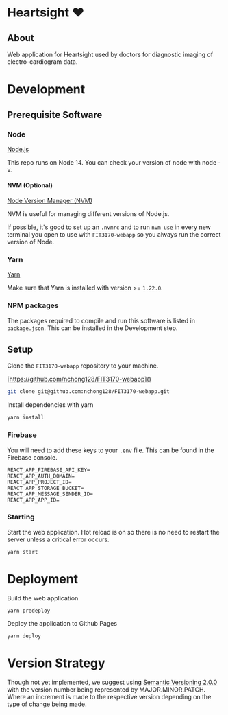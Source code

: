# Heartsight ❤️
## About
Web application for Heartsight used by doctors for diagnostic imaging of electro-cardiogram data.

# Development
## Prerequisite Software
### Node
[Node.js](https://nodejs.org)

This repo runs on Node 14. You can check your version of node with node -v.

#### NVM (Optional)

[Node Version Manager (NVM)](https://github.com/nvm-sh/nvm)

NVM is useful for managing different versions of Node.js.

If possible, it's good to set up an `.nvmrc` and to run `nvm use` in every new terminal you open to use with `FIT3170-webapp` so you always run the correct version of Node.

### Yarn

[Yarn](https://classic.yarnpkg.com)

Make sure that Yarn is installed with version >= `1.22.0`.

### NPM packages
The packages required to compile and run this software is listed in `package.json`. This can be installed in the Development step.

## Setup

Clone the `FIT3170-webapp` repository to your machine.

[https://github.com/nchong128/FIT3170-webapp]()

```sh
git clone git@github.com:nchong128/FIT3170-webapp.git
```

Install dependencies with yarn

```sh
yarn install
```
### Firebase
You will need to add these keys to your `.env` file. This can be found in the Firebase console.
```
REACT_APP_FIREBASE_API_KEY=
REACT_APP_AUTH_DOMAIN=
REACT_APP_PROJECT_ID=
REACT_APP_STORAGE_BUCKET=
REACT_APP_MESSAGE_SENDER_ID= 
REACT_APP_APP_ID=
```

### Starting
Start the web application. Hot reload is on so there is no need to restart the server unless a critical error occurs.
```
yarn start
```

# Deployment
Build the web application
```
yarn predeploy
```

Deploy the application to Github Pages
```
yarn deploy
```
# Version Strategy
Though not yet implemented, we suggest using [Semantic Versioning 2.0.0](https://semver.org/) with the version number being represented 
by MAJOR.MINOR.PATCH. Where an increment is made to the respective version depending on the type of change being made.